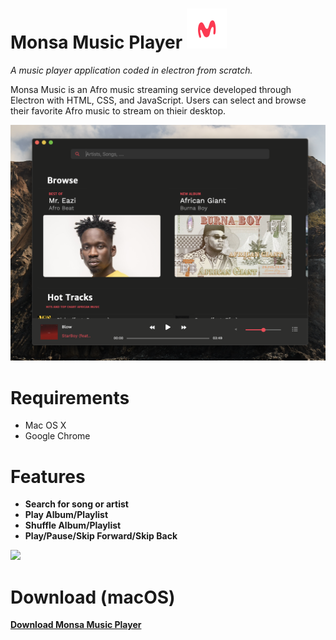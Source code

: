 
# Monsa Music Player ![alt text](monsa.iconset/icon_32x32@2x.png "Logo Title Text 1")
*A music player application coded in electron from scratch.*

Monsa Music is an Afro music streaming service developed through Electron with HTML, CSS, and JavaScript. Users can select and browse their favorite Afro music to stream on thieir desktop.



<img src="Monsa Screen Shot .png">

# Requirements
* Mac OS X
* Google Chrome

# Features
* **Search for song or artist**
* **Play Album/Playlist**
* **Shuffle Album/Playlist**
* **Play/Pause/Skip Forward/Skip Back**


<img src="monsa music screenshot.gif">

# Download (macOS)
**[Download Monsa Music Player](https://pauladugyamfi.com/files/monsa-music-darwin-x64.zip "Download Monsa Music")**

